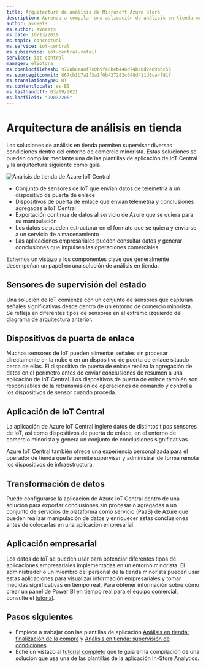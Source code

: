 ```yaml
---
title: Arquitectura de análisis de Microsoft Azure Store
description: Aprenda a compilar una aplicación de análisis en tienda mediante la plantilla de aplicación de finalización de la compra de IoT Central.
author: avneets
ms.author: avneets
ms.date: 10/13/2019
ms.topic: conceptual
ms.service: iot-central
ms.subservice: iot-central-retail
services: iot-central
manager: eliotgra
ms.openlocfilehash: 972ab8eaaf7c0b9fe8beb446d74bc8d2e89bbc55
ms.sourcegitcommit: 867cb1b7a1f3a1f0b427282c648d411d0ca4f81f
ms.translationtype: HT
ms.contentlocale: es-ES
ms.lasthandoff: 03/19/2021
ms.locfileid: "99832205"
---
```

# <a name="in-store-analytics-architecture"></a>Arquitectura de análisis en tienda


Las soluciones de análisis en tienda permiten supervisar diversas condiciones dentro del entorno de comercio minorista. Estas soluciones se pueden compilar mediante una de las plantillas de aplicación de IoT Central y la arquitectura siguiente como guía.


![Análisis de tienda de Azure IoT Central](./media/architecture/store-analytics-architecture-frame.png)

- Conjunto de sensores de IoT que envían datos de telemetría a un dispositivo de puerta de enlace
- Dispositivos de puerta de enlace que envían telemetría y conclusiones agregadas a IoT Central
- Exportación continua de datos al servicio de Azure que se quiera para su manipulación
- Los datos se pueden estructurar en el formato que se quiera y enviarse a un servicio de almacenamiento
- Las aplicaciones empresariales pueden consultar datos y generar conclusiones que impulsen las operaciones comerciales
 
Echemos un vistazo a los componentes clave que generalmente desempeñan un papel en una solución de análisis en tienda.

## <a name="condition-monitoring-sensors"></a>Sensores de supervisión del estado

Una solución de IoT comienza con un conjunto de sensores que capturan señales significativas desde dentro de un entorno de comercio minorista. Se refleja en diferentes tipos de sensores en el extremo izquierdo del diagrama de arquitectura anterior.

## <a name="gateway-devices"></a>Dispositivos de puerta de enlace

Muchos sensores de IoT pueden alimentar señales sin procesar directamente en la nube o en un dispositivo de puerta de enlace situado cerca de ellas. El dispositivo de puerta de enlace realiza la agregación de datos en el perímetro antes de enviar conclusiones de resumen a una aplicación de IoT Central. Los dispositivos de puerta de enlace también son responsables de la retransmisión de operaciones de comando y control a los dispositivos de sensor cuando proceda. 

## <a name="iot-central-application"></a>Aplicación de IoT Central

La aplicación de Azure IoT Central ingiere datos de distintos tipos sensores de IoT, así como dispositivos de puerta de enlace, en el entorno de comercio minorista y genera un conjunto de conclusiones significativas.

Azure IoT Central también ofrece una experiencia personalizada para el operador de tienda que le permite supervisar y administrar de forma remota los dispositivos de infraestructura.

## <a name="data-transform"></a>Transformación de datos
Puede configurarse la aplicación de Azure IoT Central dentro de una solución para exportar conclusiones sin procesar o agregadas a un conjunto de servicios de plataforma como servicio (PaaS) de Azure que pueden realizar manipulación de datos y enriquecer estas conclusiones antes de colocarlas en una aplicación empresarial. 

## <a name="business-application"></a>Aplicación empresarial
Los datos de IoT se pueden usar para potenciar diferentes tipos de aplicaciones empresariales implementadas en un entorno minorista. El administrador o un miembro del personal de la tienda minorista pueden usar estas aplicaciones para visualizar información empresariales y tomar medidas significativas en tiempo real. Para obtener información sobre cómo crear un panel de Power BI en tiempo real para el equipo comercial, consulte el [tutorial](./tutorial-in-store-analytics-create-app.md).

## <a name="next-steps"></a>Pasos siguientes
* Empiece a trabajar con las plantillas de aplicación [Análisis en tienda: finalización de la compra](https://aka.ms/checkouttemplate) y [Análisis en tienda: supervisión de condiciones](https://aka.ms/conditiontemplate). 
* Eche un vistazo al [tutorial completo](https://aka.ms/storeanalytics-tutorial) que le guía en la compilación de una solución que usa una de las plantillas de la aplicación In-Store Analytics.
